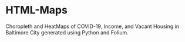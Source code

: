 # HTML-Maps
Choropleth and HeatMaps of COVID-19, Income, and Vacant Housing in Baltimore City generated using Python and Folium.
